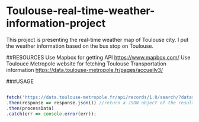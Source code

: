 # Toulouse-real-time-weather-information-project

This project is presenting the real-time weather map of Toulouse city.
I put the weather information based on the bus stop on Toulouse.

##RESOURCES
Use Mapbox for getting API https://www.mapbox.com/
Use Toulouce Metropole website for fetching Toulouse Transportation information https://data.toulouse-metropole.fr/pages/accueilv3/

###USAGE
``` javascript

fetch('https://data.toulouse-metropole.fr/api/records/1.0/search/?dataset=stations-meteo-en-place&rows=54')
.then(response => response.json()) //return a JSON object of the result
.then(processData)
.catch(err => console.error(err));

```


